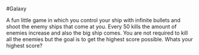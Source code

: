 #Galaxy

A fun little game in which you control your ship with infinite bullets and shoot the enemy ships that come at you. Every 50 kills the amount of enemies increase and also the big ship comes. You are not required to kill all the enemies but the goal is to get the highest score possible. Whats your highest score?
